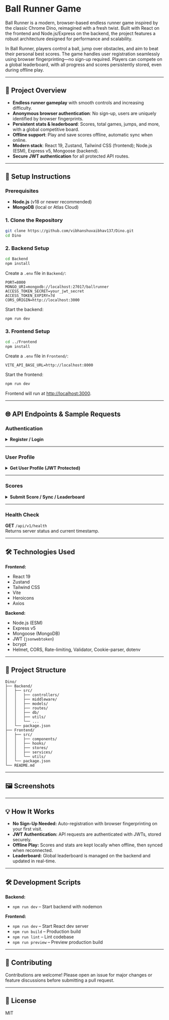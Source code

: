 # Ball Runner Game

Ball Runner is a modern, browser-based endless runner game inspired by the classic Chrome Dino, reimagined with a fresh twist. Built with React on the frontend and Node.js/Express on the backend, the project features a robust architecture designed for performance and scalability.

In Ball Runner, players control a ball, jump over obstacles, and aim to beat their personal best scores. The game handles user registration seamlessly using browser fingerprinting—no sign-up required. Players can compete on a global leaderboard, with all progress and scores persistently stored, even during offline play.

---

## 📝 Project Overview

- **Endless runner gameplay** with smooth controls and increasing difficulty.
- **Anonymous browser authentication**: No sign-up, users are uniquely identified by browser fingerprints.
- **Persistent stats & leaderboard**: Scores, total games, jumps, and more, with a global competitive board.
- **Offline support**: Play and save scores offline, automatic sync when online.
- **Modern stack**: React 19, Zustand, Tailwind CSS (frontend); Node.js (ESM), Express v5, Mongoose (backend).
- **Secure JWT authentication** for all protected API routes.

---

## 🚀 Setup Instructions

### Prerequisites

- **Node.js** (v18 or newer recommended)
- **MongoDB** (local or Atlas Cloud)

### 1. Clone the Repository

```bash
git clone https://github.com/vibhanshuvaibhav137/Dino.git
cd Dino
```

### 2. Backend Setup

```bash
cd Backend
npm install
```

Create a `.env` file in `Backend/`:

```
PORT=8000
MONGO_URI=mongodb://localhost:27017/ballrunner
ACCESS_TOKEN_SECRET=your_jwt_secret
ACCESS_TOKEN_EXPIRY=7d
CORS_ORIGIN=http://localhost:3000
```

Start the backend:

```bash
npm run dev
```

### 3. Frontend Setup

```bash
cd ../Frontend
npm install
```

Create a `.env` file in `Frontend/`:

```
VITE_API_BASE_URL=http://localhost:8000
```

Start the frontend:

```bash
npm run dev
```

Frontend will run at [http://localhost:3000](http://localhost:3000).

---

## 🌐 API Endpoints & Sample Requests

### **Authentication**

<details>
<summary><strong>Register / Login</strong></summary>

**POST** `/api/v1/auth/register`  
**POST** `/api/v1/auth/login`

Sample Request:
```json
{
  "browserId": "unique-browser-id",
  "browserFingerprint": "fingerprint-string",
  "userAgent": "Mozilla/5.0 ..."
}
```
</details>

---

### **User Profile**

<details>
<summary><strong>Get User Profile (JWT Protected)</strong></summary>

**GET** `/api/v1/user/profile`  
_Headers_: `Authorization: Bearer <token>`

Response:
```json
{
  "user": {
    "_id": "...",
    "browserId": "...",
    "gamesPlayed": 2,
    "highScore": 100,
    ...
  }
}
```
</details>

---

### **Scores**

<details>
<summary><strong>Submit Score / Sync / Leaderboard</strong></summary>

**POST** `/api/v1/scores/`  
**POST** `/api/v1/scores/sync`  
**GET** `/api/v1/scores/leaderboard`  
**GET** `/api/v1/scores/user-score` (JWT Protected)

Sample Submit Score:
```json
{
  "score": 120,
  "gameData": {
    "jumps": 10,
    "obstaclesHit": 1
  }
}
```
</details>

---

### **Health Check**

**GET** `/api/v1/health`  
Returns server status and current timestamp.

---

## 🛠 Technologies Used

**Frontend:**
- React 19
- Zustand
- Tailwind CSS
- Vite
- Heroicons
- Axios

**Backend:**
- Node.js (ESM)
- Express v5
- Mongoose (MongoDB)
- JWT (`jsonwebtoken`)
- bcrypt
- Helmet, CORS, Rate-limiting, Validator, Cookie-parser, dotenv

---

## 📁 Project Structure

```
Dino/
├── Backend/
│   ├── src/
│   │   ├── controllers/
│   │   ├── middleware/
│   │   ├── models/
│   │   ├── routes/
│   │   ├── db/
│   │   ├── utils/
│   │   └── ...
│   └── package.json
├── Frontend/
│   ├── src/
│   │   ├── components/
│   │   ├── hooks/
│   │   ├── stores/
│   │   ├── services/
│   │   └── utils/
│   └── package.json
└── README.md
```

---

## 🖼️ Screenshots

<!-- Optionally add screenshots here -->
<!-- 
![Game Menu](screenshots/game_menu.png)
![Gameplay](screenshots/gameplay.png)
-->

---

## 💡 How It Works

- **No Sign-Up Needed:** Auto-registration with browser fingerprinting on your first visit.
- **JWT Authentication:** API requests are authenticated with JWTs, stored securely.
- **Offline Play:** Scores and stats are kept locally when offline, then synced when reconnected.
- **Leaderboard:** Global leaderboard is managed on the backend and updated in real-time.

---

## 🛠 Development Scripts

**Backend:**
- `npm run dev` – Start backend with nodemon

**Frontend:**
- `npm run dev` – Start React dev server
- `npm run build` – Production build
- `npm run lint` – Lint codebase
- `npm run preview` – Preview production build

---

## 🤝 Contributing

Contributions are welcome! Please open an issue for major changes or feature discussions before submitting a pull request.

---

## 📄 License

MIT

